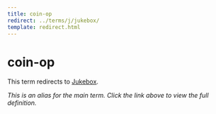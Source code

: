 ```yaml
---
title: coin-op
redirect: ../terms/j/jukebox/
template: redirect.html
---
```


# coin-op

This term redirects to [Jukebox](../terms/j/jukebox/).

*This is an alias for the main term. Click the link above to view the full definition.*
